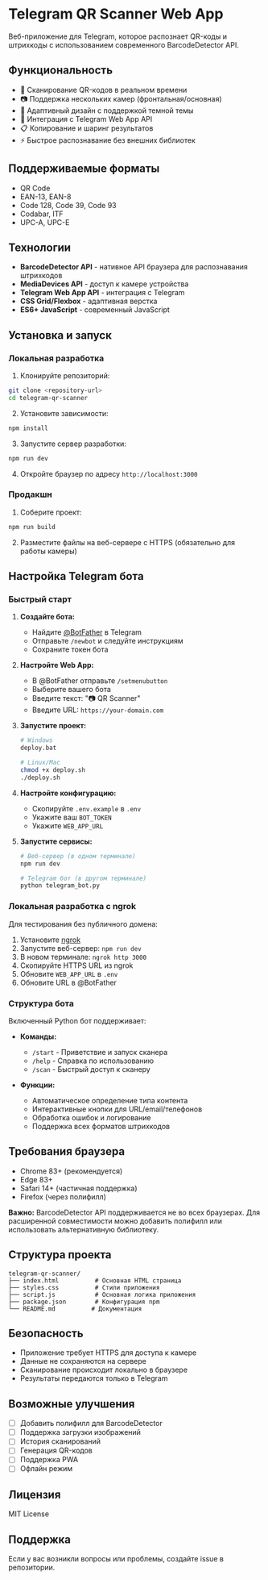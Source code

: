 # Telegram QR Scanner Web App

Веб-приложение для Telegram, которое распознает QR-коды и штрихкоды с использованием современного BarcodeDetector API.

## Функциональность

- 📱 Сканирование QR-кодов в реальном времени
- 📷 Поддержка нескольких камер (фронтальная/основная)
- 🎨 Адаптивный дизайн с поддержкой темной темы
- 🔗 Интеграция с Telegram Web App API
- 📋 Копирование и шаринг результатов
- ⚡ Быстрое распознавание без внешних библиотек

## Поддерживаемые форматы

- QR Code
- EAN-13, EAN-8
- Code 128, Code 39, Code 93
- Codabar, ITF
- UPC-A, UPC-E

## Технологии

- **BarcodeDetector API** - нативное API браузера для распознавания штрихкодов
- **MediaDevices API** - доступ к камере устройства
- **Telegram Web App API** - интеграция с Telegram
- **CSS Grid/Flexbox** - адаптивная верстка
- **ES6+ JavaScript** - современный JavaScript

## Установка и запуск

### Локальная разработка

1. Клонируйте репозиторий:
```bash
git clone <repository-url>
cd telegram-qr-scanner
```

2. Установите зависимости:
```bash
npm install
```

3. Запустите сервер разработки:
```bash
npm run dev
```

4. Откройте браузер по адресу `http://localhost:3000`

### Продакшн

1. Соберите проект:
```bash
npm run build
```

2. Разместите файлы на веб-сервере с HTTPS (обязательно для работы камеры)

## Настройка Telegram бота

### Быстрый старт

1. **Создайте бота:**
   - Найдите [@BotFather](https://t.me/botfather) в Telegram
   - Отправьте `/newbot` и следуйте инструкциям
   - Сохраните токен бота

2. **Настройте Web App:**
   - В @BotFather отправьте `/setmenubutton`
   - Выберите вашего бота
   - Введите текст: "📷 QR Scanner"
   - Введите URL: `https://your-domain.com`

3. **Запустите проект:**
   ```bash
   # Windows
   deploy.bat
   
   # Linux/Mac
   chmod +x deploy.sh
   ./deploy.sh
   ```

4. **Настройте конфигурацию:**
   - Скопируйте `.env.example` в `.env`
   - Укажите ваш `BOT_TOKEN`
   - Укажите `WEB_APP_URL`

5. **Запустите сервисы:**
   ```bash
   # Веб-сервер (в одном терминале)
   npm run dev
   
   # Telegram бот (в другом терминале)
   python telegram_bot.py
   ```

### Локальная разработка с ngrok

Для тестирования без публичного домена:

1. Установите [ngrok](https://ngrok.com/)
2. Запустите веб-сервер: `npm run dev`
3. В новом терминале: `ngrok http 3000`
4. Скопируйте HTTPS URL из ngrok
5. Обновите `WEB_APP_URL` в `.env`
6. Обновите URL в @BotFather

### Структура бота

Включенный Python бот поддерживает:

- **Команды:**
  - `/start` - Приветствие и запуск сканера
  - `/help` - Справка по использованию
  - `/scan` - Быстрый доступ к сканеру

- **Функции:**
  - Автоматическое определение типа контента
  - Интерактивные кнопки для URL/email/телефонов
  - Обработка ошибок и логирование
  - Поддержка всех форматов штрихкодов

## Требования браузера

- Chrome 83+ (рекомендуется)
- Edge 83+
- Safari 14+ (частичная поддержка)
- Firefox (через полифилл)

**Важно:** BarcodeDetector API поддерживается не во всех браузерах. Для расширенной совместимости можно добавить полифилл или использовать альтернативную библиотеку.

## Структура проекта

```
telegram-qr-scanner/
├── index.html          # Основная HTML страница
├── styles.css          # Стили приложения
├── script.js           # Основная логика приложения
├── package.json        # Конфигурация npm
└── README.md          # Документация
```

## Безопасность

- Приложение требует HTTPS для доступа к камере
- Данные не сохраняются на сервере
- Сканирование происходит локально в браузере
- Результаты передаются только в Telegram

## Возможные улучшения

- [ ] Добавить полифилл для BarcodeDetector
- [ ] Поддержка загрузки изображений
- [ ] История сканирований
- [ ] Генерация QR-кодов
- [ ] Поддержка PWA
- [ ] Офлайн режим

## Лицензия

MIT License

## Поддержка

Если у вас возникли вопросы или проблемы, создайте issue в репозитории.
